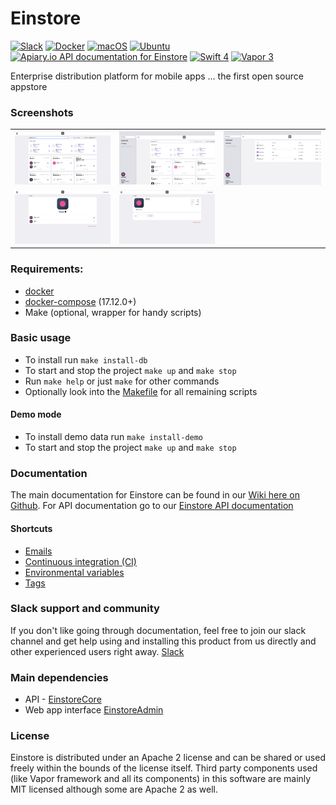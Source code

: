 # Einstore

[![Slack](https://img.shields.io/badge/join-slack-745EAF.svg?style=flat)](https://bit.ly/2UkyFO8)
[![Docker](https://img.shields.io/badge/docker-enabled-blue.svg?style=flat)](https://hub.docker.com/u/einstore)
[![macOS](https://img.shields.io/badge/macOS-10.13-ff0000.svg?style=flat)](https://github.com/Einstore/Einstore)
[![Ubuntu](https://img.shields.io/badge/Ubuntu-18.04%20LTS-D95E33.svg?style=flat)](https://www.ubuntu.com/download/server)
[![Apiary.io API documentation for Einstore](https://img.shields.io/badge/docs-API-02BFF4.svg?style=flat)](https://boost.docs.apiary.io)
[![Swift 4](https://img.shields.io/badge/swift-4.1-orange.svg?style=flat)](http://swift.org)
[![Vapor 3](https://img.shields.io/badge/vapor-3.0-blue.svg?style=flat)](https://vapor.codes)

Enterprise distribution platform for mobile apps ... the first open source appstore

### Screenshots
<table>
  <tr>
    <td><img src="/Screenshots/Admin/screen1.png?raw=true" /></td>
    <td><img src="/Screenshots/Admin/screen2.png?raw=true" /></td>
    <td><img src="/Screenshots/Admin/screen3.png?raw=true" /></td>
  </tr>
  <tr>
    <td><img src="/Screenshots/Admin/screen4.png?raw=true" /></td>
    <td><img src="/Screenshots/Admin/screen5.png?raw=true" /></td>
    <td>&nbsp;</td>
  </tr>
</table>
  
### Requirements:

- [docker](https://www.docker.com/products/docker-desktop)
- [docker-compose](https://docs.docker.com/compose/install/) (17.12.0+)
- Make (optional, wrapper for handy scripts)

### Basic usage

- To install run `make install-db`
- To start and stop the project `make up` and `make stop`
- Run `make help` or just `make` for other commands
- Optionally look into the [Makefile](https://github.com/Einstore/Einstore/blob/master/Makefile) for all remaining scripts

#### Demo mode

- To install demo data run `make install-demo`
- To start and stop the project `make up` and `make stop`


### Documentation

The main documentation for Einstore can be found in our [Wiki here on Github](https://github.com/Einstore/Einstore/wiki). For API documentation go to our [Einstore API documentation](https://boost.docs.apiary.io)

#### Shortcuts
* [Emails](https://github.com/Einstore/Einstore/wiki/Configure-email)
* [Continuous integration (CI)](https://github.com/Einstore/Einstore/wiki/Continuous-integrations)
* [Environmental variables](https://github.com/Einstore/Einstore/wiki/Environmental-variables)
* [Tags](https://github.com/Einstore/Einstore/wiki/Tags)

### Slack support and community

If you don't like going through documentation, feel free to join our slack channel and get help using and installing this product from us directly and other experienced users right away. [Slack](https://bit.ly/2UkyFO8)

### Main dependencies

- API - [EinstoreCore](https://github.com/Einstore/EinstoreCore)
- Web app interface [EinstoreAdmin](https://github.com/Einstore/EinstoreAdmin)

### License

Einstore is distributed under an Apache 2 license and can be shared or used freely within the bounds of the license itself.
Third party components used (like Vapor framework and all its components) in this software are mainly MIT licensed although some are Apache 2 as well.
